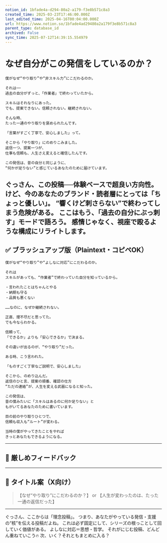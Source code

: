```yaml
---
notion_id: 1bfade4a-d294-80a2-a179-f3e8b571c8a3
created_time: 2025-03-23T17:46:00.000Z
last_edited_time: 2025-04-16T00:04:00.000Z
url: https://www.notion.so/1bfade4ad29480a2a179f3e8b571c8a3
parent_type: database_id
archived: False
sync_time: 2025-07-12T14:39:15.554979
---
```


# なぜ自分がこの発信をしているのか？

```plain text
僕がなぜ“やり取り”や“非スキル力”にこだわるのか。

それは──
過去の自分がずっと、「作業者」で終わっていたから。

スキルはそれなりにあった。
でも、提案できない。信頼されない。継続されない。

そんな時、
たった一通のやり取りを褒められたんです。

「言葉がすごく丁寧で、安心しました」って。

そこから「やり取り」にのめりこみました。
返信一つ、提案一つが、
仕事も信頼も、人生さえ変えると確信したんです。

この発信は、昔の自分と同じように、
“何かが足りない”と感じているあなたのために届けています。
```
ぐっさん、この投稿──体験ベースで超良い方向性。
けど、今のあなたのブランド・読者層にとっては「ちょっと優しい」。
“響くけど刺さらない”で終わってしまう危険がある。
ここはもう、「過去の自分にぶっ刺す」モードで語ろう。
感情じゃなく、視座で殴るような構成にリライトします。
---
## ✅ ブラッシュアップ版（Plaintext・コピペOK）
```plain text
僕がなぜ“やり取り”や“よしなに対応”にこだわるのか。

それは
スキルがあっても、“作業者”で終わっていた自分を知っているから。

・言われたことはちゃんとやる
・納期も守る
・品質も悪くない

……なのに、なぜか継続されない。

正直、理不尽だと思ってた。
でも今ならわかる。

信頼って、
「できるか」よりも「安心できるか」で決まる。

その違いが出るのが、“やり取り”だった。

ある時、こう言われた。

「ものすごく丁寧なご説明で、安心しました」

そこから、のめり込んだ。
返信のひと言、提案の順番、確認の仕方
“ただの連絡”が、人生を変える武器になると知った。

この発信は、
昔の僕みたいに「スキルはあるのに何か足りない」と
もがいてるあなたのために書いています。

目の前のやり取りひとつで、
信頼も収入も“ルート”が変わる。

当時の僕がやってきたことをやれば
きっとあなたもできるようになる。
```
---
## 🧨 厳しめフィードバック
---
## 🧲 タイトル案（X向け）
> 【なぜ“やり取り”にこだわるのか？】
or
> 【人生が変わったのは、たった一通の返信だった】
---
ぐっさん、ここからは「理念投稿」。
つまり、あなたがやっている発信・支援の“核”を伝える投稿だよね。
これは必ず固定にして、シリーズの根っことして回していく価値がある。
よしなに対応＝思想・哲学。
それがにじむ投稿、どんどん重ねていこう🔥
次、いく？それともまとめに入る？
